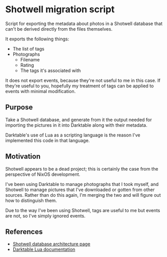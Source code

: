 # Shotwell migration script

Script for exporting the metadata about photos in a Shotwell database that can't be derived directly from the files themselves.

It exports the following things:

- The list of tags
- Photographs
    - Filename
    - Rating
    - The tags it's associated with

It does not export events, because they're not useful to me in this case. If they're useful to you, hopefully my treatment of tags can be applied to events with minimal modification.


## Purpose

Take a Shotwell database, and generate from it the output needed for importing the pictures in it into Darktable along with their metadata.

Darktable's use of Lua as a scripting language is the reason I've implemented this code in that language.


## Motivation

Shotwell appears to be a dead project; this is certainly the case from the perspective of NixOS development.

I've been using Darktable to manage photographs that I took myself, and Shotwell to manage pictures that I've downloaded or gotten from other sources. Rather than do this again, I'm merging the two and will figure out how to distinguish them.

Due to the way I've been using Shotwell, tags are useful to me but events are not, so I've simply ignored events.


## References

- [Shotwell database architecture page](https://wiki.gnome.org/Apps/Shotwell/Architecture/Database)
- [Darktable Lua documentation](https://docs.darktable.org/lua/stable/)
